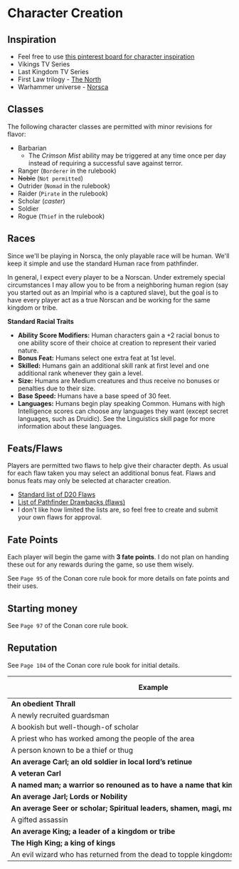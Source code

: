 # Character Creation

## Inspiration
- Feel free to use [this pinterest board for character inspiration](https://pin.it/2efSdAR)
- Vikings TV Series
- Last Kingdom TV Series
- First Law trilogy - [The North](https://firstlaw.fandom.com/wiki/The_North)
- Warhammer universe - [Norsca](https://warhammerfantasy.fandom.com/wiki/Norsca)

## Classes
The following character classes are permitted with minor revisions for flavor:
- Barbarian
  - The _Crimson Mist_ ability may be triggered at any time once per day instead of requiring a successful save against terror.
- Ranger (`Borderer` in the rulebook)
- ~~Noble~~ (`Not permitted`)
- Outrider (`Nomad` in the rulebook)
- Raider (`Pirate` in the rulebook)
- Scholar (_caster_)
- Soldier
- Rogue (`Thief` in the rulebook)

## Races
Since we'll be playing in Norsca, the only playable race will be human. We'll keep it simple and use the standard Human race from pathfinder. 

In general, I expect every player to be a Norscan. Under extremely special circumstances I may allow you to be from a neighboring human region (say you started out as an Impirial who is a captured slave), but the goal is to have every player act as a true Norscan and be working for the same kingdom or tribe.

**Standard Racial Traits**
- **Ability Score Modifiers:** Human characters gain a +2 racial bonus to one ability score of their choice at creation to represent their varied nature.
- **Bonus Feat:** Humans select one extra feat at 1st level.
- **Skilled:** Humans gain an additional skill rank at first level and one additional rank whenever they gain a level.
- **Size:** Humans are Medium creatures and thus receive no bonuses or penalties due to their size.
- **Base Speed:** Humans have a base speed of 30 feet.
- **Languages:** Humans begin play speaking Common. Humans with high Intelligence scores can choose any languages they want (except secret languages, such as Druidic). See the Linguistics skill page for more information about these languages.

## Feats/Flaws
Players are permitted two flaws to help give their character depth. As usual for each flaw taken you may select an additional bonus feat. Flaws and bonus feats may only be selected at character creation.

- [Standard list of D20 Flaws](https://www.d20srd.org/srd/variant/buildingCharacters/characterFlaws.htm)
- [List of Pathfinder Drawbacks (flaws)](https://www.d20pfsrd.com/traits/drawbacks/)
- I don't like how limited the lists are, so feel free to create and submit your own flaws for approval.

## Fate Points
Each player will begin the game with **3 fate points**. I do not plan on handing these out for any rewards during the game, so use them wisely.

See `Page 95` of the Conan core rule book for more details on fate points and their uses.

## Starting money
See `Page 97` of the Conan core rule book.

## Reputation

See `Page 104` of the Conan core rule book for initial details.

| Example                                                                              | Reputation Score |
| ------------------------------------------------------------------------------------ | ---------------- |
| **An obedient Thrall**                                                               | 1                |
| A newly recruited guardsman                                                          | 2                |
| A bookish but well-though-of scholar                                                 | 3                |
| A priest who has worked among the people of the area                                 | 4-5              |
| A person known to be a thief or thug                                                 | 6-7              |
| **An average Carl; an old soldier in local lord’s retinue**                          | 8-9              |
| **A veteran Carl**                                                                   | 10-15            |
| **A named man; a warrior so renouned as to have a name that kings make note of**     | 16-35            |
| **An average Jarl; Lords or Nobility**                                               | 26-35            |
| **An average Seer or scholar; Spiritual leaders, shamen, magi, magisters**           | 30-40            |
| A gifted assassin                                                                    | 36-55            |
| **An average King; a leader of a kingdom or tribe**                                  | 56-75            |
| **The High King; a king of kings**                                                   | 76-90            |
| An evil wizard who has returned from the dead to topple kingdoms and slay the living | 90+              |